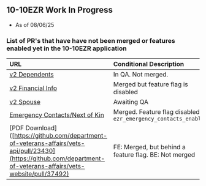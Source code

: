 ## 10-10EZR Work In Progress
- As of 08/06/25

### List of PR's that have have not been merged or features enabled yet in the 10-10EZR application

| URL                                                                                                                       | Conditional Description                                                               
|:---|:---
| [v2 Dependents](https://github.com/department-of-veterans-affairs/vets-website/pull/38058) | In QA. Not merged. |
| [v2 Financial Info](https://github.com/department-of-veterans-affairs/vets-website/pull/35177) | Merged but feature flag is disabled |
| [v2 Spouse](https://github.com/department-of-veterans-affairs/vets-website/pull/37774) | Awaiting QA |
| [Emergency Contacts/Next of Kin](https://github.com/department-of-veterans-affairs/vets-website/pull/37849) | Merged. Feature flag disabled `ezr_emergency_contacts_enabled` |
| [PDF Download]([https://github.com/department-of-veterans-affairs/vets-api/pull/23430](https://github.com/department-of-veterans-affairs/vets-website/pull/37492) | FE: Merged, but behind a feature flag. BE: Not merged |

